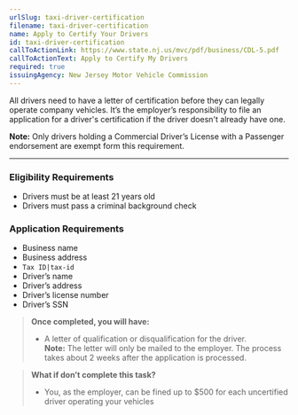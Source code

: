 ```yaml
---
urlSlug: taxi-driver-certification
filename: taxi-driver-certification
name: Apply to Certify Your Drivers
id: taxi-driver-certification
callToActionLink: https://www.state.nj.us/mvc/pdf/business/CDL-5.pdf
callToActionText: Apply to Certify My Drivers
required: true
issuingAgency: New Jersey Motor Vehicle Commission
---
```

All drivers need to have a letter of certification before they can legally operate company vehicles. It’s the employer’s responsibility to file an application for a driver's certification if the driver doesn't already have one. 
 
**Note:** Only drivers holding a Commercial Driver’s License with a Passenger endorsement are exempt form this requirement.
 
---
### Eligibility Requirements
- Drivers must be at least 21 years old
- Drivers must pass a criminal background check
 
### Application Requirements
- Business name
- Business address
- `Tax ID|tax-id`
- Driver’s name
- Driver’s address
- Driver’s license number
- Driver’s SSN
 
>**Once completed, you will have:**  
>- A letter of qualification or disqualification for the driver.  
> **Note:** The letter will only be mailed to the employer. The process takes about 2 weeks after the application is processed.
 
>**What if don’t complete this task?**  
>- You, as the employer, can be fined up to $500 for each uncertified driver operating your vehicles
